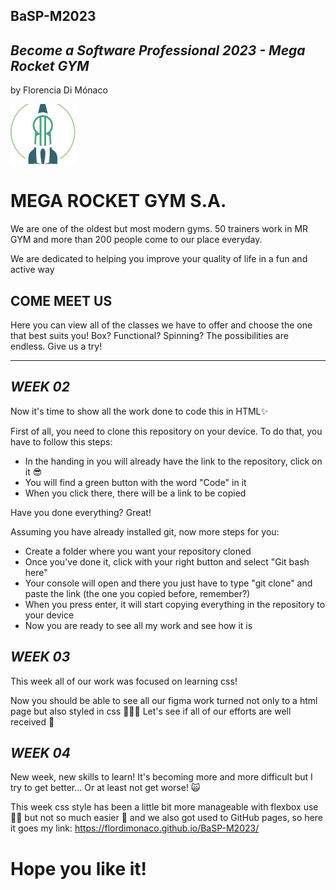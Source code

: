 ## BaSP-M2023

## _Become a Software Professional 2023 - Mega Rocket GYM_
by Florencia Di Mónaco

![Alt text](Assets/Images/logo-mega.png)
# MEGA ROCKET GYM S.A.

We are one of the oldest but most modern gyms. 
50 trainers work in MR GYM and more than 200 people come to our place everyday.

We are dedicated to helping you improve your quality of life in a fun and active way

## COME MEET US
Here you can view all of the classes we have to offer and choose the one that best suits you!
Box? Functional? Spinning? The possibilities are endless. Give us a try!

_____________________________________________________________________________________________

## _WEEK 02_

Now it's time to show all the work done to code this in HTML✨

First of all, you need to clone this repository on your device. To do that, you have to follow 
this steps:
- In the handing in you will already have the link to the repository, click on it 😎
- You will find a green button with the word "Code" in it
- When you click there, there will be a link to be copied

Have you done everything? Great!

Assuming you have already installed git, now more steps for you:
- Create a folder where you want your repository cloned
- Once you've done it, click with your right button and select "Git bash here"
- Your console will open and there you just have to type "git clone" and paste the link (the one you copied before, remember?)
- When you press enter, it will start copying everything in the repository to your device
- Now you are ready to see all my work and see how it is

## _WEEK 03_

This week all of our work was focused on learning css!

Now you should be able to see all our figma work turned not only to a html page but also styled in css 🙋🏻‍♀️
Let's see if all of our efforts are well received 🤪

## _WEEK 04_

New week, new skills to learn!
It's becoming more and more difficult but I try to get better... Or at least not get worse! 🙀

This week css style has been a little bit more manageable with flexbox use 🙌🏻 but not so much easier 👀
and we also got used to GitHub pages, so here it goes my link:
https://flordimonaco.github.io/BaSP-M2023/

# Hope you like it!